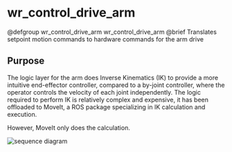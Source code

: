 # wr_control_drive_arm

@defgroup wr_control_drive_arm wr_control_drive_arm
@brief Translates setpoint motion commands to hardware commands for the arm drive

## Purpose

The logic layer for the arm does Inverse Kinematics (IK) to provide a more intuitive end-effector controller, compared to a by-joint controller, where the operator controls the velocity of each joint independently.  The logic required to perform IK is relatively complex and expensive, it has been offloaded to MoveIt, a ROS package specializing in IK calculation and execution.

However, MoveIt only does the calculation.

![sequence diagram](seq.png)
